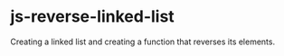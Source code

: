 # js-reverse-linked-list
Creating a linked list and creating a function that reverses its elements.
